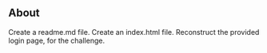 ## About
Create a readme.md file.
Create an index.html file.
Reconstruct the provided login page, for the challenge.